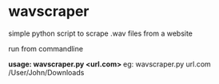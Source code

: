 # wavscraper
simple python script to scrape .wav files from a website

run from commandline

**usage: wavscraper.py <url.com> <userpath>**
eg: wavscraper.py url.com /User/John/Downloads
